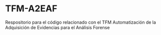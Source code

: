 # TFM-A2EAF
Respositorio para el código relacionado con el TFM Automatización de la Adquisición de Evidencias para el Análisis Forense
